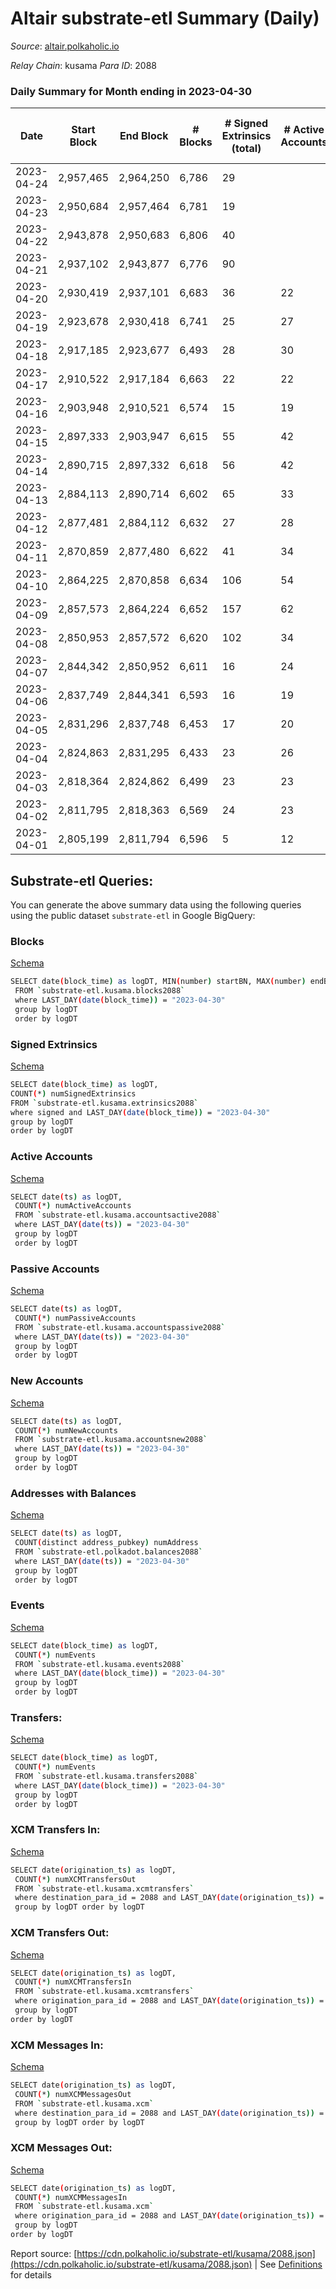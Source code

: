 # Altair substrate-etl Summary (Daily)

_Source_: [altair.polkaholic.io](https://altair.polkaholic.io)

*Relay Chain*: kusama
*Para ID*: 2088



### Daily Summary for Month ending in 2023-04-30


| Date | Start Block | End Block | # Blocks  | # Signed Extrinsics (total) | # Active Accounts | # Passive | # New | # Addresses with Balances | # Events | # Transfers | # XCM Transfers In | # XCM Transfers Out | # XCM In | # XCM Out | Issues | 
| ---- | ----------- | --------- | --------  | --------------------------- | ----------------- | --------- | ----- | ------------------------- | -------- | ----------- | ------------------ | ------------------- | -------- | --------- | ------ |
| 2023-04-24 | 2,957,465 | 2,964,250 | 6,786  | 29 |  |  |  |  | 13,815 | 25 ($6,383.17) |   | 3 ($211.94) |  | 3 |  |
| 2023-04-23 | 2,950,684 | 2,957,464 | 6,781  | 19 |  |  |  |  | 13,713 | 13 ($1,200.37) |   | 1 ($67.65) |  | 1 |  |
| 2023-04-22 | 2,943,878 | 2,950,683 | 6,806  | 40 |  |  |  |  | 13,957 | 31 ($37,916.71) | 4 ($270.93) | 2 ($142.74) | 4 | 2 |  |
| 2023-04-21 | 2,937,102 | 2,943,877 | 6,776  | 90 |  |  | 5 | 29,596 | 14,371 | 87 ($51,781.18) | 15 ($3,132.24) | 4 ($1,047.39) | 15 | 4 |  |
| 2023-04-20 | 2,930,419 | 2,937,101 | 6,683  | 36 | 22 | 2 | 1 | 29,591 | 13,676 | 31 ($8,359.08) |   | 4 ($130.70) |  | 4 |  |
| 2023-04-19 | 2,923,678 | 2,930,418 | 6,741  | 25 | 27 | 4 |  | 29,590 | 13,691 | 19 ($5,338.09) |   | 1 ($44.24) |  | 1 |  |
| 2023-04-18 | 2,917,185 | 2,923,677 | 6,493  | 28 | 30 | 5 | 4 | 29,590 | 13,207 | 11 ($794.36) | 2 ($25.99) | 2 ($152.85) | 2 | 2 |  |
| 2023-04-17 | 2,910,522 | 2,917,184 | 6,663  | 22 | 22 | 6 | 2 | 29,586 | 13,507 | 10 ($349.88) | 1 ($168.49) |   | 1 |  |  |
| 2023-04-16 | 2,903,948 | 2,910,521 | 6,574  | 15 | 19 | 3 | 1 | 29,584 | 13,276 | 7 ($792.62) | 1 ($158.65) | 2 ($335.52) | 1 | 2 |  |
| 2023-04-15 | 2,897,333 | 2,903,947 | 6,615  | 55 | 42 | 2 | 1 | 29,583 | 13,666 | 35 ($16,867.94) |   | 2 ($53.88) |  | 2 |  |
| 2023-04-14 | 2,890,715 | 2,897,332 | 6,618  | 56 | 42 | 2 | 3 | 29,583 | 13,689 | 30 ($25,234.97) | 4 ($533.66) | 7 ($517.32) | 4 | 7 |  |
| 2023-04-13 | 2,884,113 | 2,890,714 | 6,602  | 65 | 33 | 7 | 4 | 29,580 | 13,706 | 37 ($6,731.28) | 2 ($146.74) | 4 ($445.55) | 2 | 4 |  |
| 2023-04-12 | 2,877,481 | 2,884,112 | 6,632  | 27 | 28 | 3 |  | 29,580 | 13,468 | 13 ($1,682.23) |   | 2 ($109.70) |  | 2 |  |
| 2023-04-11 | 2,870,859 | 2,877,480 | 6,622  | 41 | 34 | 3 | 2 | 29,580 | 13,576 | 29 ($8,554.49) | 1 ($116.25) |   | 1 |  |  |
| 2023-04-10 | 2,864,225 | 2,870,858 | 6,634  | 106 | 54 | 5 | 2 | 29,579 | 14,120 | 89 ($18,286.78) | 2 ($437.54) | 4 ($907.84) | 2 | 4 |  |
| 2023-04-09 | 2,857,573 | 2,864,224 | 6,652  | 157 | 62 | 11 | 8 | 29,579 | 14,588 | 136 ($60,843.21) | 2 ($277.00) | 4 ($173.75) | 2 | 4 |  |
| 2023-04-08 | 2,850,953 | 2,857,572 | 6,620  | 102 | 34 | 16 | 9 | 29,572 | 14,113 | 89 ($48,808.33) | 9 ($1,982.53) | 2 ($734.22) | 9 | 2 |  |
| 2023-04-07 | 2,844,342 | 2,850,952 | 6,611  | 16 | 24 | 3 | 2 | 29,566 | 13,349 | 7 ($487.40) | 1 ($79.04) |   | 1 |  |  |
| 2023-04-06 | 2,837,749 | 2,844,341 | 6,593  | 16 | 19 | 5 |  | 29,564 | 13,328 | 11 ($518.58) | 3 ($0.00223) | 1 (-) | 3 | 1 |  |
| 2023-04-05 | 2,831,296 | 2,837,748 | 6,453  | 17 | 20 | 2 | 1 | 29,564 | 13,034 | 4 ($257.70) | 1 ($69.00) |   | 1 |  |  |
| 2023-04-04 | 2,824,863 | 2,831,295 | 6,433  | 23 | 26 | 3 | 1 | 29,563 | 13,049 | 8 ($618.75) |   |   |  |  |  |
| 2023-04-03 | 2,818,364 | 2,824,862 | 6,499  | 23 | 23 | 2 | 2 | 29,563 | 13,188 | 19 ($2,866.60) |   |   |  |  |  |
| 2023-04-02 | 2,811,795 | 2,818,363 | 6,569  | 24 | 23 | 6 | 2 | 29,561 | 13,325 | 15 ($3,194.16) |   |   |  |  |  |
| 2023-04-01 | 2,805,199 | 2,811,794 | 6,596  | 5 | 12 |  |  | 29,559 | 13,249 |   |   |   |  |  |  |

## Substrate-etl Queries:
You can generate the above summary data using the following queries using the public dataset `substrate-etl` in Google BigQuery:


### Blocks 

[Schema](https://github.com/colorfulnotion/substrate-etl/blob/main/schema/blocks.json)

```bash
SELECT date(block_time) as logDT, MIN(number) startBN, MAX(number) endBN, COUNT(*) numBlocks 
 FROM `substrate-etl.kusama.blocks2088`  
 where LAST_DAY(date(block_time)) = "2023-04-30" 
 group by logDT 
 order by logDT
```

### Signed Extrinsics 

[Schema](https://github.com/colorfulnotion/substrate-etl/blob/main/schema/extrinsics.json)

```bash
SELECT date(block_time) as logDT, 
COUNT(*) numSignedExtrinsics 
FROM `substrate-etl.kusama.extrinsics2088`  
where signed and LAST_DAY(date(block_time)) = "2023-04-30" 
group by logDT 
order by logDT
```

### Active Accounts 

[Schema](https://github.com/colorfulnotion/substrate-etl/blob/main/schema/accountsactive.json)

```bash
SELECT date(ts) as logDT, 
 COUNT(*) numActiveAccounts 
 FROM `substrate-etl.kusama.accountsactive2088` 
 where LAST_DAY(date(ts)) = "2023-04-30" 
 group by logDT 
 order by logDT
```

### Passive Accounts 

[Schema](https://github.com/colorfulnotion/substrate-etl/blob/main/schema/accountspassive.json)

```bash
SELECT date(ts) as logDT, 
 COUNT(*) numPassiveAccounts 
 FROM `substrate-etl.kusama.accountspassive2088` 
 where LAST_DAY(date(ts)) = "2023-04-30" 
 group by logDT 
 order by logDT
```

### New Accounts 

[Schema](https://github.com/colorfulnotion/substrate-etl/blob/main/schema/accountsnew.json)

```bash
SELECT date(ts) as logDT, 
 COUNT(*) numNewAccounts 
 FROM `substrate-etl.kusama.accountsnew2088` 
 where LAST_DAY(date(ts)) = "2023-04-30" 
 group by logDT
 order by logDT
```

### Addresses with Balances 

[Schema](https://github.com/colorfulnotion/substrate-etl/blob/main/schema/balances.json)

```bash
SELECT date(ts) as logDT,
 COUNT(distinct address_pubkey) numAddress 
 FROM `substrate-etl.polkadot.balances2088` 
 where LAST_DAY(date(ts)) = "2023-04-30" 
 group by logDT 
 order by logDT
```

### Events 

[Schema](https://github.com/colorfulnotion/substrate-etl/blob/main/schema/events.json)

```bash
SELECT date(block_time) as logDT, 
 COUNT(*) numEvents 
 FROM `substrate-etl.kusama.events2088` 
 where LAST_DAY(date(block_time)) = "2023-04-30" 
 group by logDT 
 order by logDT
```

### Transfers:

[Schema](https://github.com/colorfulnotion/substrate-etl/blob/main/schema/transfers.json)

```bash
SELECT date(block_time) as logDT, 
 COUNT(*) numEvents 
 FROM `substrate-etl.kusama.transfers2088` 
 where LAST_DAY(date(block_time)) = "2023-04-30" 
 group by logDT 
 order by logDT
```

### XCM Transfers In: 

[Schema](https://github.com/colorfulnotion/substrate-etl/blob/main/schema/xcmtransfers.json)

```bash
SELECT date(origination_ts) as logDT, 
 COUNT(*) numXCMTransfersOut 
 FROM `substrate-etl.kusama.xcmtransfers` 
 where destination_para_id = 2088 and LAST_DAY(date(origination_ts)) = "2023-04-30" 
 group by logDT order by logDT
```

### XCM Transfers Out: 

[Schema](https://github.com/colorfulnotion/substrate-etl/blob/main/schema/xcmtransfers.json)

```bash
SELECT date(origination_ts) as logDT, 
 COUNT(*) numXCMTransfersIn 
 FROM `substrate-etl.kusama.xcmtransfers` 
 where origination_para_id = 2088 and LAST_DAY(date(origination_ts)) = "2023-04-30" 
 group by logDT 
order by logDT
```

### XCM Messages In: 

[Schema](https://github.com/colorfulnotion/substrate-etl/blob/main/schema/xcm.json)

```bash
SELECT date(origination_ts) as logDT, 
 COUNT(*) numXCMMessagesOut 
 FROM `substrate-etl.kusama.xcm` 
 where destination_para_id = 2088 and LAST_DAY(date(origination_ts)) = "2023-04-30" 
 group by logDT order by logDT
```

### XCM Messages Out: 

[Schema](https://github.com/colorfulnotion/substrate-etl/blob/main/schema/xcm.json)

```bash
SELECT date(origination_ts) as logDT, 
 COUNT(*) numXCMMessagesIn 
 FROM `substrate-etl.kusama.xcm` 
 where origination_para_id = 2088 and LAST_DAY(date(origination_ts)) = "2023-04-30" 
 group by logDT 
order by logDT
```


Report source: [https://cdn.polkaholic.io/substrate-etl/kusama/2088.json](https://cdn.polkaholic.io/substrate-etl/kusama/2088.json) | See [Definitions](/DEFINITIONS.md) for details
